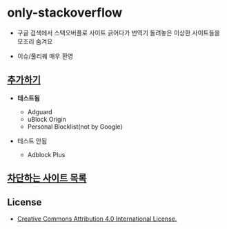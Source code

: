 # only-stackoverflow

- 구글 검색에서 스택오버플로 사이트 긁어다가 번역기 돌려놓은 이상한 사이트들을 모조리 숨겨요

- 이슈/풀리퀘 매우 환영

## [추가하기](https://subscribe.adblockplus.org/?location=https://github.com/RyuaNerin/only-stackoverflow/raw/master/only-stackoverflow.txt&title=only-stackoverflow)

- **테스트됨**
    - Adguard
    - uBlock Origin
    - Personal Blocklist(not by Google)

- 테스트 안됨
    - Adblock Plus

## [차단하는 사이트 목록](hosts.txt)

## License

- [Creative Commons Attribution 4.0 International License.](https://creativecommons.org/licenses/by/4.0/)
